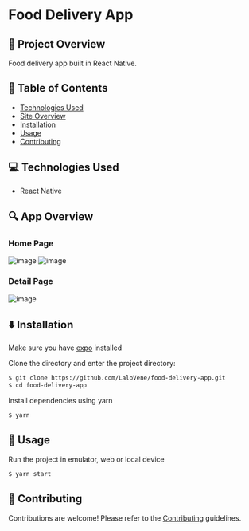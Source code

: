 # Food Delivery App

## 📖 Project Overview
Food delivery app built in React Native.

## 📍 Table of Contents
- [Technologies Used](https://github.com/LaloVene/food-delivery-app#-technologies-used)
- [Site Overview](https://github.com/LaloVene/food-delivery-app#-site-overview)
- [Installation](https://github.com/LaloVene/food-delivery-app#%EF%B8%8F-installation)
- [Usage](https://github.com/LaloVene/food-delivery-app#-usage)
- [Contributing](https://github.com/LaloVene/food-delivery-app#-contributing)

## 💻 Technologies Used
- React Native

## 🔍 App Overview
### Home Page
![image](https://user-images.githubusercontent.com/54692916/146652700-4c8d37d2-ee45-4562-80d1-cc8c0aa7c453.png)
![image](https://user-images.githubusercontent.com/54692916/146652714-db19030a-2b5e-4aab-816c-3e6967c5c812.png)

### Detail Page
![image](https://user-images.githubusercontent.com/54692916/146652731-0c117169-0b01-4e2d-9bf2-5edbe1923849.png)



## ⬇️ Installation

Make sure you have [expo](https://expo.dev/) installed
 
Clone the directory and enter the project directory:
```bash
$ git clone https://github.com/LaloVene/food-delivery-app.git
$ cd food-delivery-app
```

Install dependencies using yarn
```bash
$ yarn
```

## 💼 Usage
Run the project in emulator, web or local device
```bash
$ yarn start
```

## 📝 Contributing
Contributions are welcome! Please refer to the [Contributing](https://github.com/LaloVene/food-delivery-app/blob/main/CONTRIBUTING.md) guidelines.

